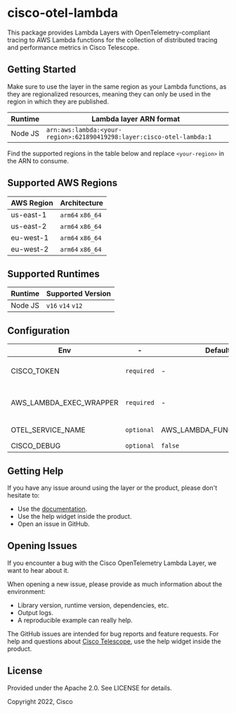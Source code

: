 # cisco-otel-lambda
This package provides Lambda Layers with OpenTelemetry-compliant tracing to AWS Lambda functions for the collection of distributed tracing and performance metrics in Cisco Telescope.

## Getting Started
Make sure to use the layer in the same region as your Lambda functions, as they are regionalized resources, meaning they can only be used in the region in which they are published.

| Runtime | Lambda layer ARN format                                               |
|---------|-----------------------------------------------------------------------|
| Node JS | `arn:aws:lambda:<your-region>:621890419298:layer:cisco-otel-lambda:1` |

Find the supported regions in the table below and replace `<your-region>` in the ARN to consume.

## Supported AWS Regions
| AWS Region | Architecture     |
|------------|------------------|
| us-east-1  | `arm64` `x86_64` |
| us-east-2  | `arm64` `x86_64` |
| eu-west-1  | `arm64` `x86_64` |
| eu-west-2  | `arm64` `x86_64` |

## Supported Runtimes
| Runtime | Supported Version |
|---------|-------------------|
| Node JS | `v16` `v14` `v12` |

## Configuration

| Env                     | -          | Default | Description                              |
|-------------------------|------------|---------|------------------------------------------|
| CISCO_TOKEN             | `required` | -       | Cisco account token                      |
| AWS_LAMBDA_EXEC_WRAPPER | `required` | -       | Value must be set to `/opt/otel-wrapper` |
| OTEL_SERVICE_NAME       | `optional` | AWS_LAMBDA_FUNCTION_NAME | The service name |
| CISCO_DEBUG             | `optional` | `false` | Debug logs                               |

## Getting Help

If you have any issue around using the layer or the product, please don't hesitate to:

- Use the [documentation](https://docs.telescope.app).
- Use the help widget inside the product.
- Open an issue in GitHub.

## Opening Issues

If you encounter a bug with the Cisco OpenTelemetry Lambda Layer, we want to hear about it.

When opening a new issue, please provide as much information about the environment:

- Library version, runtime version, dependencies, etc.
- Output logs.
- A reproducible example can really help.

The GitHub issues are intended for bug reports and feature requests.
For help and questions about [Cisco Telescope](https://console.telescope.app/?utm_source=github), use the help widget inside the product.

## License

Provided under the Apache 2.0. See LICENSE for details.

Copyright 2022, Cisco
